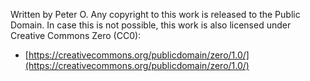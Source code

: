 Written by Peter O.  Any copyright to this work is released to the Public Domain.  In case this is not possible, this work is also licensed under Creative Commons Zero (CC0):

* [https://creativecommons.org/publicdomain/zero/1.0/](https://creativecommons.org/publicdomain/zero/1.0/)
